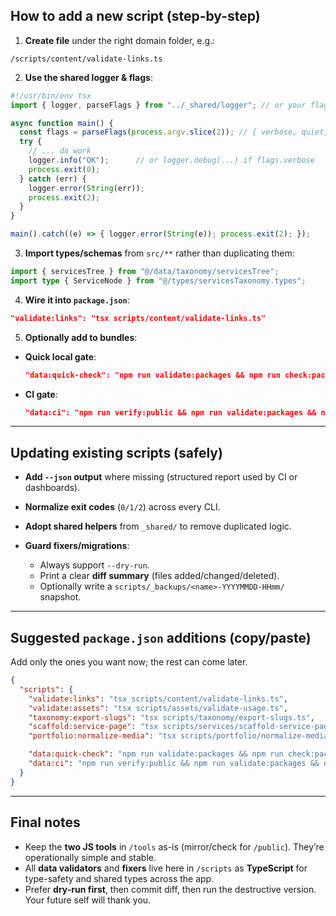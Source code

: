 
## How to add a new script (step-by-step)

1. **Create file** under the right domain folder, e.g.:

```
/scripts/content/validate-links.ts
```

2. **Use the shared logger & flags**:

```ts
#!/usr/bin/env tsx
import { logger, parseFlags } from "../_shared/logger"; // or your flags helper

async function main() {
  const flags = parseFlags(process.argv.slice(2)); // { verbose, quiet, json, dryRun, ... }
  try {
    // ... do work
    logger.info("OK");      // or logger.debug(...) if flags.verbose
    process.exit(0);
  } catch (err) {
    logger.error(String(err));
    process.exit(2);
  }
}

main().catch((e) => { logger.error(String(e)); process.exit(2); });
```

3. **Import types/schemas** from `src/**` rather than duplicating them:

```ts
import { servicesTree } from "@/data/taxonomy/servicesTree";
import type { ServiceNode } from "@/types/servicesTaxonomy.types";
```

4. **Wire it into `package.json`**:

```json
"validate:links": "tsx scripts/content/validate-links.ts"
```

5. **Optionally add to bundles**:

* **Quick local gate**:

  ```json
  "data:quick-check": "npm run validate:packages && npm run check:packages:featured && npm run validate:portfolio:quick && npm run health:portfolio:ping && npm run validate:taxonomy && npm run validate:services-pages && npm run validate:links"
  ```
* **CI gate**:

  ```json
  "data:ci": "npm run verify:public && npm run validate:packages && npm run check:packages:featured && npm run validate:portfolio:quick && npm run health:portfolio:ping && npm run validate:taxonomy && npm run validate:services-pages && npm run validate:links"
  ```

---

## Updating existing scripts (safely)

* **Add `--json` output** where missing (structured report used by CI or dashboards).
* **Normalize exit codes** (`0/1/2`) across every CLI.
* **Adopt shared helpers** from `_shared/` to remove duplicated logic.
* **Guard fixers/migrations**:

  * Always support `--dry-run`.
  * Print a clear **diff summary** (files added/changed/deleted).
  * Optionally write a `scripts/_backups/<name>-YYYYMMDD-HHmm/` snapshot.

---

## Suggested `package.json` additions (copy/paste)

Add only the ones you want now; the rest can come later.

```json
{
  "scripts": {
    "validate:links": "tsx scripts/content/validate-links.ts",
    "validate:assets": "tsx scripts/assets/validate-usage.ts",
    "taxonomy:export-slugs": "tsx scripts/taxonomy/export-slugs.ts",
    "scaffold:service-page": "tsx scripts/services/scaffold-service-page.ts",
    "portfolio:normalize-media": "tsx scripts/portfolio/normalize-media.ts",

    "data:quick-check": "npm run validate:packages && npm run check:packages:featured && npm run validate:portfolio:quick && npm run health:portfolio:ping && npm run validate:taxonomy && npm run validate:services-pages",
    "data:ci": "npm run verify:public && npm run validate:packages && npm run check:packages:featured && npm run validate:portfolio:quick && npm run health:portfolio:ping && npm run validate:taxonomy && npm run validate:services-pages"
  }
}
```

---

## Final notes

* Keep the **two JS tools** in `/tools` as-is (mirror/check for `/public`). They’re operationally simple and stable.
* All **data validators** and **fixers** live here in `/scripts` as **TypeScript** for type-safety and shared types across the app.
* Prefer **dry-run first**, then commit diff, then run the destructive version. Your future self will thank you.
